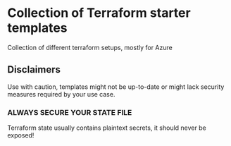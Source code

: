 # Collection of Terraform starter templates

Collection of different terraform setups, mostly for Azure

## Disclaimers

Use with caution, templates might not be up-to-date or might lack security measures required by your use case.

### ALWAYS SECURE YOUR STATE FILE

Terraform state usually contains plaintext secrets, it should never be exposed!
